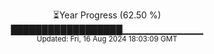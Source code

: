 <p align="center">
⏳Year Progress (62.50 %)<br>
██████████████████▁▁▁▁▁▁▁▁▁▁▁▁ <br>
<sub>Updated: Fri, 16 Aug 2024 18:03:09 GMT</sub>
</p>


